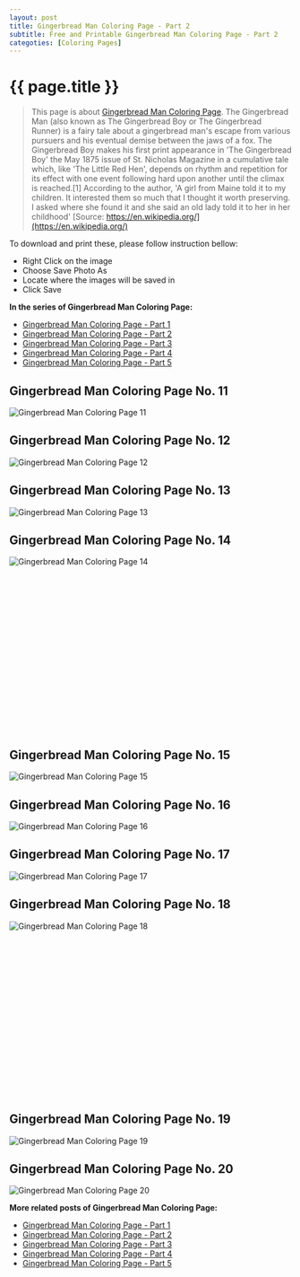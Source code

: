 ```yaml
---
layout: post
title: Gingerbread Man Coloring Page - Part 2
subtitle: Free and Printable Gingerbread Man Coloring Page - Part 2
categoties: [Coloring Pages]
---
```

{{ page.title }}
================
> This page is about [Gingerbread Man Coloring Page](https://freecoloringpages.github.io/). The Gingerbread Man (also known as The Gingerbread Boy or The Gingerbread Runner) is a fairy tale about a gingerbread man's escape from various pursuers and his eventual demise between the jaws of a fox. The Gingerbread Boy makes his first print appearance in 'The Gingerbread Boy' the May 1875 issue of St. Nicholas Magazine in a cumulative tale which, like 'The Little Red Hen', depends on rhythm and repetition for its effect with one event following hard upon another until the climax is reached.[1] According to the author, 'A girl from Maine told it to my children. It interested them so much that I thought it worth preserving. I asked where she found it and she said an old lady told it to her in her childhood' [Source: https://en.wikipedia.org/](https://en.wikipedia.org/)

To download and print these, please follow instruction bellow:
* Right Click on the image 
* Choose Save Photo As 
* Locate where the images will be saved in 
* Click Save

**In the series of Gingerbread Man Coloring Page:**

* [Gingerbread Man Coloring Page - Part 1](https://freecoloringpages.github.io/2017/11/30/Gingerbread-Man-Coloring-Page-part-1.html)
* [Gingerbread Man Coloring Page - Part 2](https://freecoloringpages.github.io/2017/11/30/Gingerbread-Man-Coloring-Page-part-2.html)
* [Gingerbread Man Coloring Page - Part 3](https://freecoloringpages.github.io/2017/11/30/Gingerbread-Man-Coloring-Page-part-3.html)
* [Gingerbread Man Coloring Page - Part 4](https://freecoloringpages.github.io/2017/11/30/Gingerbread-Man-Coloring-Page-part-4.html)
* [Gingerbread Man Coloring Page - Part 5](https://freecoloringpages.github.io/2017/11/30/Gingerbread-Man-Coloring-Page-part-5.html)

## Gingerbread Man Coloring Page No. 11
![Gingerbread Man Coloring Page 11](https://freecoloringpages.github.io/img2/Gingerbread-Man-Coloring-Page%20(11).jpg "Gingerbread Man Coloring Page 11")

## Gingerbread Man Coloring Page No. 12
![Gingerbread Man Coloring Page 12](https://freecoloringpages.github.io/img2/Gingerbread-Man-Coloring-Page%20(12).jpg "Gingerbread Man Coloring Page 12")

## Gingerbread Man Coloring Page No. 13
![Gingerbread Man Coloring Page 13](https://freecoloringpages.github.io/img2/Gingerbread-Man-Coloring-Page%20(13).jpg "Gingerbread Man Coloring Page 13")

## Gingerbread Man Coloring Page No. 14
![Gingerbread Man Coloring Page 14](https://freecoloringpages.github.io/img2/Gingerbread-Man-Coloring-Page%20(14).jpg "Gingerbread Man Coloring Page 14")

<script async src="//pagead2.googlesyndication.com/pagead/js/adsbygoogle.js"></script><!-- Texxtonly --><ins class="adsbygoogle" style="display:inline-block;width:336px;height:280px" data-ad-client="ca-pub-6753140515841889" data-ad-slot="3207852233"></ins><script>(adsbygoogle = window.adsbygoogle || []).push({}); </script>

## Gingerbread Man Coloring Page No. 15
![Gingerbread Man Coloring Page 15](https://freecoloringpages.github.io/img2/Gingerbread-Man-Coloring-Page%20(15).jpg "Gingerbread Man Coloring Page 15")

## Gingerbread Man Coloring Page No. 16
![Gingerbread Man Coloring Page 16](https://freecoloringpages.github.io/img2/Gingerbread-Man-Coloring-Page%20(16).jpg "Gingerbread Man Coloring Page 16")

## Gingerbread Man Coloring Page No. 17
![Gingerbread Man Coloring Page 17](https://freecoloringpages.github.io/img2/Gingerbread-Man-Coloring-Page%20(17).jpg "Gingerbread Man Coloring Page 17")

## Gingerbread Man Coloring Page No. 18
![Gingerbread Man Coloring Page 18](https://freecoloringpages.github.io/img2/Gingerbread-Man-Coloring-Page%20(18).jpg "Gingerbread Man Coloring Page 18")

<script async src="//pagead2.googlesyndication.com/pagead/js/adsbygoogle.js"></script><!-- Texxtonly --><ins class="adsbygoogle" style="display:inline-block;width:336px;height:280px" data-ad-client="ca-pub-6753140515841889" data-ad-slot="3207852233"></ins><script>(adsbygoogle = window.adsbygoogle || []).push({}); </script>

## Gingerbread Man Coloring Page No. 19
![Gingerbread Man Coloring Page 19](https://freecoloringpages.github.io/img2/Gingerbread-Man-Coloring-Page%20(19).jpg "Gingerbread Man Coloring Page 19")

## Gingerbread Man Coloring Page No. 20
![Gingerbread Man Coloring Page 20](https://freecoloringpages.github.io/img2/Gingerbread-Man-Coloring-Page%20(20).jpg "Gingerbread Man Coloring Page 20")

**More related posts of Gingerbread Man Coloring Page:**

* [Gingerbread Man Coloring Page - Part 1](https://freecoloringpages.github.io/2017/11/30/Gingerbread-Man-Coloring-Page-part-1.html)
* [Gingerbread Man Coloring Page - Part 2](https://freecoloringpages.github.io/2017/11/30/Gingerbread-Man-Coloring-Page-part-2.html)
* [Gingerbread Man Coloring Page - Part 3](https://freecoloringpages.github.io/2017/11/30/Gingerbread-Man-Coloring-Page-part-3.html)
* [Gingerbread Man Coloring Page - Part 4](https://freecoloringpages.github.io/2017/11/30/Gingerbread-Man-Coloring-Page-part-4.html)
* [Gingerbread Man Coloring Page - Part 5](https://freecoloringpages.github.io/2017/11/30/Gingerbread-Man-Coloring-Page-part-5.html)

